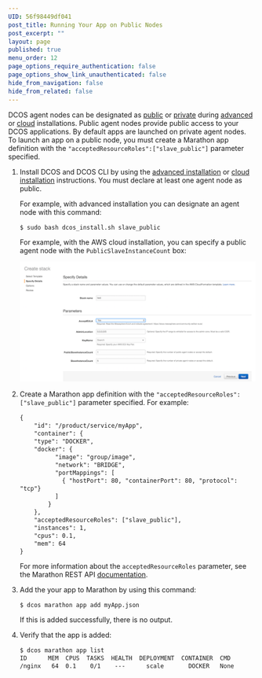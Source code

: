 ```yaml
---
UID: 56f98449df041
post_title: Running Your App on Public Nodes
post_excerpt: ""
layout: page
published: true
menu_order: 12
page_options_require_authentication: false
page_options_show_link_unauthenticated: false
hide_from_navigation: false
hide_from_related: false
---
```


DCOS agent nodes can be designated as [public](/overview/concepts/#public) or [private](/overview/concepts/#private) during [advanced](/administration/installing/custom/) or [cloud](/administration/installing/cloud/) installations. Public agent nodes provide public access to your DCOS applications. By default apps are launched on private agent nodes. To launch an app on a public node, you must create a Marathon app definition with the `"acceptedResourceRoles":["slave_public"]` parameter specified.


1.  Install DCOS and DCOS CLI by using the [advanced installation](/administration/installing/custom/) or [cloud installation](/administration/installing/cloud/) instructions. You must declare at least one agent node as public. 

    For example, with advanced installation you can designate an agent node with this command:

        $ sudo bash dcos_install.sh slave_public
        
    For example, with the AWS cloud installation, you can specify a public agent node with the `PublicSlaveInstanceCount` box:
   
    ![alt text](/assets/images/dcos-aws-step2c.png)
        
1.  Create a Marathon app definition with the `"acceptedResourceRoles":["slave_public"]` parameter specified. For example:
    
        {
            "id": "/product/service/myApp",
            "container": {
            "type": "DOCKER",
            "docker": {
                  "image": "group/image",
                  "network": "BRIDGE",
                  "portMappings": [
                    { "hostPort": 80, "containerPort": 80, "protocol": "tcp"}
                  ]
                }
            },
            "acceptedResourceRoles": ["slave_public"],
            "instances": 1,
            "cpus": 0.1,
            "mem": 64
        }

    For more information about the `acceptedResourceRoles` parameter, see the Marathon REST API [documentation](https://mesosphere.github.io/marathon/docs/rest-api.html). 
    
1.  Add the your app to Marathon by using this command:
        
        $ dcos marathon app add myApp.json
        
    If this is added successfully, there is no output.
        
1.  Verify that the app is added:
    
        $ dcos marathon app list
        ID      MEM  CPUS  TASKS  HEALTH  DEPLOYMENT  CONTAINER  CMD                        
        /nginx   64  0.1    0/1    ---      scale       DOCKER   None

 [1]: /tutorials/containerized-app/
 [3]: /administration/installing/
 [4]: /usage/cli/install/